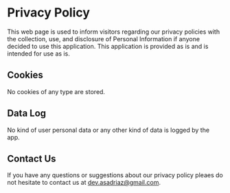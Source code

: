 # Privacy Policy
This web page is used to inform visitors regarding our privacy policies with the collection, use, and disclosure of Personal Information if anyone decided to use this application. This application is provided as is and is intended for use as is.

## Cookies
No cookies of any type are stored.

## Data Log
No kind of user personal data or any other kind of data is logged by the app.

## Contact Us
If you have any questions or suggestions about our privacy policy pleaes do not hesitate to contact us at dev.asadriaz@gmail.com.
